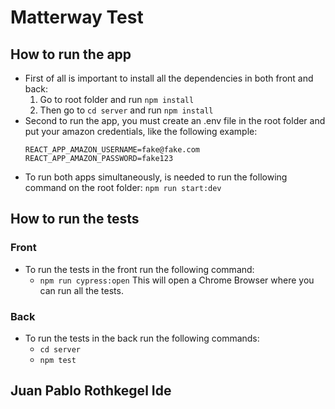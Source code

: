 # Matterway Test

## How to run the app

- First of all is important to install all the dependencies in both front and back:
  1. Go to root folder and run `npm install`
  2. Then go to `cd server` and run `npm install`
- Second to run the app, you must create an .env file in the root folder and put your amazon credentials, like the following example:
  ```
  REACT_APP_AMAZON_USERNAME=fake@fake.com
  REACT_APP_AMAZON_PASSWORD=fake123
  ```
- To run both apps simultaneously, is needed to run the following command on the root folder:
  `npm run start:dev`

## How to run the tests

### Front

- To run the tests in the front run the following command:
  - `npm run cypress:open`
    This will open a Chrome Browser where you can run all the tests.

### Back

- To run the tests in the back run the following commands:
  - `cd server`
  - `npm test`

## Juan Pablo Rothkegel Ide
